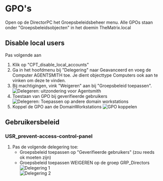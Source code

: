 # GPO's

Open op de DirectorPC het Groepsbeleidsbeheer menu.
Alle GPOs staan onder "Groepsbeleidsobjecten" in het doemin TheMatrix.local

## Disable local users

Pas volgende aan

1. Klik op "CPT_disable_local_accounts"
2. Ga in het hoofdmenu bij "Delegering" naar Geavanceerd en voeg de Computer AGENTSMITH toe. Je dient objecttype Computers ook aan te vinken om deze te vinden. 
3. Bij machtigingen, vink "Weigeren" aan  bij "Groepsbeleid toepassen". </br>
![Delegeren: uitzondering voor Agentsmith](./Images/CPT-disable_local_accounts/CPT-disable_local_accounts-delegering.png?raw=true "Delegeren: uitzondering voor Agentsmith")
4. Toestaan van GPO bij geverifieerde gebruikers
![Delegeren: Toepassen op andere domain workstations](./Images/CPT-disable_local_accounts/CPT-disable_local_accounts-delegering2.png?raw=true "Delegeren: Toepassen op andere domain workstations")
5. Koppel de GPO aan de DomainWorkstations
![GPO koppelen](./Images/CPT-disable_local_accounts/CPT-disable_local_accounts-koppelen.png?raw=true "GPO koppelen")

## Gebruikersbeleid

### USR_prevent-access-control-panel

1. Pas de volgende delegering toe:
    * Groepsbeleid toepassen op "Geverifieerde gebruikers" (zou reeds ok moeten zijn)
    * Groepsbeleid toepassen WEIGEREN op de groep GRP_Directors
![Delegering 1](./Images/USR_prevent-access-control-panel/USR_prevent-access-control-panel-delegering1.png?raw=true "Delegering 1") </br>
![Delegering 2](./Images/USR_prevent-access-control-panel/USR_prevent-access-control-panel-delegering2.png?raw=true "Delegering 2")

